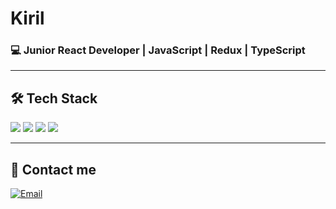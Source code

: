 # Kiril 
### 💻 Junior React Developer | JavaScript | Redux | TypeScript 

---

## 🛠️ Tech Stack  
<p align="left">
  <img src="https://img.shields.io/badge/-JavaScript-F7DF1E?style=flat-square&logo=javascript&logoColor=black" />
  <img src="https://img.shields.io/badge/-React-61DAFB?style=flat-square&logo=react&logoColor=black" />
  <img src="https://img.shields.io/badge/-Redux-764ABC?style=flat-square&logo=redux&logoColor=white" />
  <img src="https://img.shields.io/badge/-TypeScript-007ACC?style=flat-square&logo=typescript&logoColor=white" />
</p>

---

## 🤝 Contact me
[![Email](https://img.shields.io/badge/-Gmail-red?style=flat-square&logo=Gmail&logoColor=white)](mailto:keras1n.business@gmail.com)  
